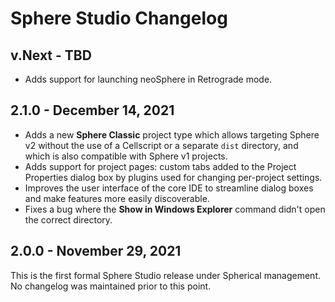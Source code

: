 Sphere Studio Changelog
=======================

v.Next - TBD
------------

* Adds support for launching neoSphere in Retrograde mode.

2.1.0 - December 14, 2021
-------------------------

* Adds a new **Sphere Classic** project type which allows targeting Sphere v2
  without the use of a Cellscript or a separate `dist` directory, and which is
  also compatible with Sphere v1 projects.
* Adds support for project pages: custom tabs added to the Project Properties
  dialog box by plugins used for changing per-project settings.
* Improves the user interface of the core IDE to streamline dialog boxes and
  make features more easily discoverable.
* Fixes a bug where the **Show in Windows Explorer** command didn't open the
  correct directory.

2.0.0 - November 29, 2021
-------------------------

This is the first formal Sphere Studio release under Spherical management.
No changelog was maintained prior to this point.
